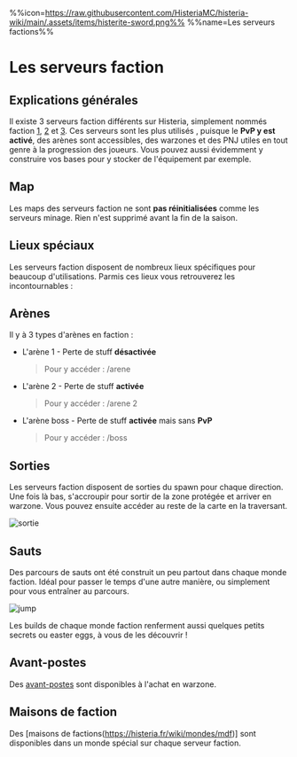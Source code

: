%%icon=https://raw.githubusercontent.com/HisteriaMC/histeria-wiki/main/.assets/items/histerite-sword.png%%
%%name=Les serveurs factions%%

# Les serveurs faction

## Explications générales
Il existe 3 serveurs faction différents sur Histeria, simplement nommés faction [1](https://histeria.fr/wiki/mondes/faction1), [2](https://histeria.fr/wiki/mondes/faction2) et [3](https://histeria.fr/wiki/mondes/faction3). Ces serveurs sont les plus utilisés , puisque le __PvP y est activé__, des arènes sont accessibles, des warzones et des PNJ utiles en tout genre à la progression des joueurs. Vous pouvez aussi évidemment y construire vos bases pour y stocker de l'équipement par exemple.

## Map
Les maps des serveurs faction ne sont __pas réinitialisées__ comme les serveurs minage. Rien n'est supprimé avant la fin de la saison.


## Lieux spéciaux
Les serveurs faction disposent de nombreux lieux spécifiques pour beaucoup d'utilisations. Parmis ces lieux vous retrouverez les incontournables :

## Arènes
Il y à 3 types d'arènes en faction :
+ L'arène 1 - Perte de stuff __désactivée__

    > Pour y accéder : /arene
+ L'arène 2 - Perte de stuff __activée__

    >Pour y accéder : /arene 2

+ L'arène boss - Perte de stuff __activée__ mais sans __PvP__

    >Pour y accéder : /boss
## Sorties
Les serveurs faction disposent de sorties du spawn pour chaque direction. Une fois là bas, s'accroupir pour sortir de la zone protégée et arriver en warzone. Vous pouvez ensuite accéder au reste de la carte en la traversant.

![sortie](https://raw.githubusercontent.com/HisteriaMC/histeria-wiki/main/.assets/pictures/sortiesv6-5.png)

## Sauts
Des parcours de sauts ont été construit un peu partout dans chaque monde faction. Idéal pour passer le temps d'une autre manière, ou simplement pour vous entraîner au parcours.

![jump](https://raw.githubusercontent.com/HisteriaMC/histeria-wiki/main/.assets/pictures/jumpv6-5.png)

Les builds de chaque monde faction renferment aussi quelques petits secrets ou easter eggs, à vous de les découvrir !

## Avant-postes

Des [avant-postes](https://histeria.fr/wiki/mondes/ap) sont disponibles à l'achat en warzone.

## Maisons de faction

Des [maisons de factions(https://histeria.fr/wiki/mondes/mdf)] sont disponibles dans un monde spécial sur chaque serveur faction.
